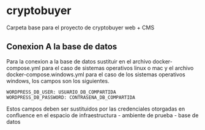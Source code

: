 # cryptobuyer

Carpeta base para el proyecto de cryptobuyer web + CMS

## Conexion A la base de datos

Para la conexion a la base de datos sustituir en el archivo docker-compose.yml para el caso de sistemas operativos linux o mac y el archivo docker-compose.windows.yml para el caso de los sistemas operativos windows, los campos son los siguientes.

```
WORDPRESS_DB_USER: USUARIO_DB_COMPARTIDA
WORDPRESS_DB_PASSWORD: CONTRASENA_DB_COMPARTIDA
```

Estos campos deben ser sustituidos por las credenciales otorgadas en confluence en el espacio de infraestructura - ambiente de prueba - base de datos